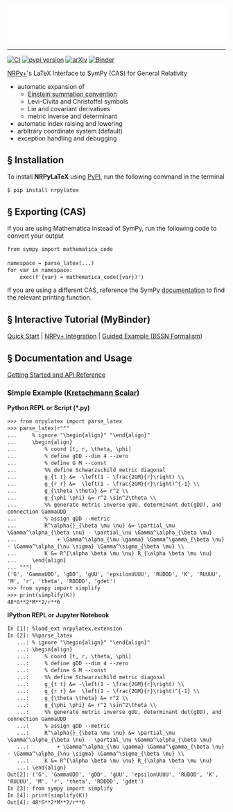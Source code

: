 ![NRPyLaTeX Logo](/docs/imgs/logo.png)

---

[![CI](https://github.com/zachetienne/nrpylatex/actions/workflows/main.yaml/badge.svg)](https://github.com/zachetienne/nrpylatex/actions/workflows/main.yaml)
[![pypi version](https://img.shields.io/pypi/v/nrpylatex.svg)](https://pypi.org/project/nrpylatex/)
[![arXiv](https://img.shields.io/badge/arXiv-2111.05861-B31B1B)](https://arxiv.org/abs/2111.05861)
[![Binder](https://mybinder.org/badge_logo.svg)](https://mybinder.org/v2/gh/zachetienne/nrpylatex.git/HEAD?filepath=notebook%2FNRPyLaTeX%20Tutorial.ipynb)

[NRPy+](https://github.com/zachetienne/nrpytutorial)'s LaTeX Interface to SymPy (CAS) for General Relativity

- automatic expansion of
  - [Einstein summation convention](https://en.wikipedia.org/wiki/Einstein_notation)
  - Levi-Civita and Christoffel symbols
  - Lie and covariant derivatives
  - metric inverse and determinant
- automatic index raising and lowering
- arbitrary coordinate system (default)
- exception handling and debugging

## &#167; Installation

To install **NRPyLaTeX** using [PyPI](https://pypi.org/project/nrpylatex/), run the following command in the terminal

    $ pip install nrpylatex

## &#167; Exporting (CAS)

If you are using Mathematica instead of SymPy, run the following code to convert your output

    from sympy import mathematica_code
    
    namespace = parse_latex(...)
    for var in namespace:
        exec(f'{var} = mathematica_code({var})')

If you are using a different CAS, reference the SymPy [documentation](https://docs.sympy.org/latest/modules/printing.html) to find the relevant printing function.

## &#167; Interactive Tutorial (MyBinder)

[Quick Start](https://mybinder.org/v2/gh/zachetienne/nrpylatex.git/HEAD?filepath=notebook%2FNRPyLaTeX%20Tutorial.ipynb) | [NRPy+ Integration](https://mybinder.org/v2/gh/zachetienne/nrpytutorial/HEAD?filepath=Tutorial-SymPy_LaTeX_Interface.ipynb) | [Guided Example (BSSN Formalism)](https://mybinder.org/v2/gh/zachetienne/nrpytutorial/HEAD?filepath=Tutorial-LaTeX_Interface_Example-BSSN_Cartesian.ipynb)

## &#167; Documentation and Usage

[Getting Started and API Reference](https://zachetienne.github.io/nrpylatex/)

### Simple Example ([Kretschmann Scalar](https://en.wikipedia.org/wiki/Kretschmann_scalar))

**Python REPL or Script (*.py)**

    >>> from nrpylatex import parse_latex
    >>> parse_latex(r"""
    ...     % ignore "\begin{align}" "\end{align}"
    ...     \begin{align}
    ...         % coord [t, r, \theta, \phi]
    ...         % define gDD --dim 4 --zero
    ...         % define G M --const
    ...         %% define Schwarzschild metric diagonal
    ...         g_{t t} &= -\left(1 - \frac{2GM}{r}\right) \\
    ...         g_{r r} &=  \left(1 - \frac{2GM}{r}\right)^{-1} \\
    ...         g_{\theta \theta} &= r^2 \\
    ...         g_{\phi \phi} &= r^2 \sin^2\theta \\
    ...         %% generate metric inverse gUU, determinant det(gDD), and connection GammaUDD
    ...         % assign gDD --metric
    ...         R^\alpha{}_{\beta \mu \nu} &= \partial_\mu \Gamma^\alpha_{\beta \nu} - \partial_\nu \Gamma^\alpha_{\beta \mu}
    ...             + \Gamma^\alpha_{\mu \gamma} \Gamma^\gamma_{\beta \nu} - \Gamma^\alpha_{\nu \sigma} \Gamma^\sigma_{\beta \mu} \\
    ...         K &= R^{\alpha \beta \mu \nu} R_{\alpha \beta \mu \nu}
    ...     \end{align}
    ... """)
    ('G', 'GammaUDD', 'gDD', 'gUU', 'epsilonUUUU', 'RUDDD', 'K', 'RUUUU', 'M', 'r', 'theta', 'RDDDD', 'gdet')
    >>> from sympy import simplify
    >>> print(simplify(K))
    48*G**2*M**2/r**6

**IPython REPL or Jupyter Notebook**

    In [1]: %load_ext nrpylatex.extension
    In [2]: %%parse_latex
       ...: % ignore "\begin{align}" "\end{align}"
       ...: \begin{align}
       ...:     % coord [t, r, \theta, \phi]
       ...:     % define gDD --dim 4 --zero
       ...:     % define G M --const
       ...:     %% define Schwarzschild metric diagonal
       ...:     g_{t t} &= -\left(1 - \frac{2GM}{r}\right) \\
       ...:     g_{r r} &=  \left(1 - \frac{2GM}{r}\right)^{-1} \\
       ...:     g_{\theta \theta} &= r^2 \\
       ...:     g_{\phi \phi} &= r^2 \sin^2\theta \\
       ...:     %% generate metric inverse gUU, determinant det(gDD), and connection GammaUDD
       ...:     % assign gDD --metric
       ...:     R^\alpha{}_{\beta \mu \nu} &= \partial_\mu \Gamma^\alpha_{\beta \nu} - \partial_\nu \Gamma^\alpha_{\beta \mu}
       ...:         + \Gamma^\alpha_{\mu \gamma} \Gamma^\gamma_{\beta \nu} - \Gamma^\alpha_{\nu \sigma} \Gamma^\sigma_{\beta \mu} \\
       ...:     K &= R^{\alpha \beta \mu \nu} R_{\alpha \beta \mu \nu}
       ...: \end{align}
    Out[2]: ('G', 'GammaUDD', 'gDD', 'gUU', 'epsilonUUUU', 'RUDDD', 'K', 'RUUUU', 'M', 'r', 'theta', 'RDDDD', 'gdet')
    In [3]: from sympy import simplify
    In [4]: print(simplify(K))
    Out[4]: 48*G**2*M**2/r**6
